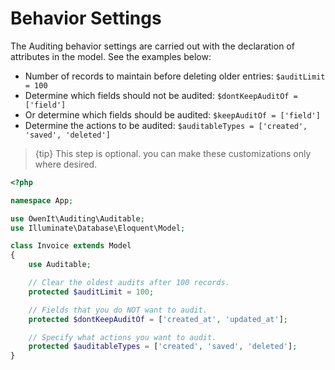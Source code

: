 # Behavior Settings

The Auditing behavior settings are carried out with the declaration of attributes in the model. See the examples below:

* Number of records to maintain before deleting older entries: `$auditLimit = 100`
* Determine which fields should not be audited: `$dontKeepAuditOf = ['field']`
* Or determine which fields should be audited: `$keepAuditOf = ['field']`
* Determine the actions to be audited: `$auditableTypes = ['created', 'saved', 'deleted']`

> {tip} This step is optional. you can make these customizations only where desired.

```php
<?php

namespace App;

use OwenIt\Auditing\Auditable;
use Illuminate\Database\Eloquent\Model;

class Invoice extends Model 
{
    use Auditable;

    // Clear the oldest audits after 100 records.
    protected $auditLimit = 100; 

    // Fields that you do NOT want to audit.
    protected $dontKeepAuditOf = ['created_at', 'updated_at'];

    // Specify what actions you want to audit.
    protected $auditableTypes = ['created', 'saved', 'deleted'];
}
```
